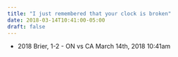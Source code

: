 ```yaml
---
title: "I just remembered that your clock is broken"
date: 2018-03-14T10:41:00-05:00
draft: false
---
```

- 2018 Brier, 1-2 - ON vs CA March 14th, 2018 10:41am